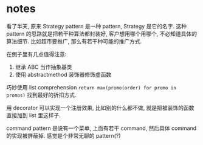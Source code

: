 # notes

看了半天, 原来 Strategy pattern 是一种 pattern, Strategy 是它的名字. 这种 pattern 的思路就是把若干种算法都封装好, 客户想用哪个用哪个, 不必知道具体的算法细节. 比如超市要推广, 那么有若干种可能的推广方式. 

在例子里有几点值得注意:

1. 继承 ABC 当作抽象基类
2. 使用 abstractmethod 装饰器修饰虚函数

巧妙使用 list comprehension `return max(promo(order) for promo in promos)`
找到最好的折扣方式.

用 decorator 可以实现一个注册效果, 比如别的什么都不做, 就是把被装饰的函数直接加到 list 里这样子.

command pattern 是说有一个菜单, 上面有若干 command, 然后具体 command 的实现被屏蔽掉. 感觉是个非常无聊的 pattern(?)